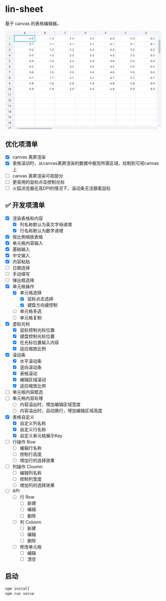# lin-sheet
基于 canvas 的表格编辑器。

![image](https://raw.githubusercontent.com/Liuzln/lin-sheet/master/gif/GIF%202020-4-8%2012-52-36.gif)

## 优化项清单
- [x] canvas 离屏渲染
- [x] 表格滚动时，从canvas离屏渲染的数据中裁剪所需区域，绘制到可视canvas上
- [ ] canvas 离屏渲染可视部分
- [ ] 更易用的鼠标点击控制光标
- [ ] 火狐浏览器在高DPI的情况下，滚动条无法跟着鼠标

## :white_check_mark: 开发项清单
- [x] 渲染表格和内容
  - [x] 列名称默认为英文字母递增
  - [x] 行名称默认为数字递增
- [x] 按比例缩放表格
- [x] 单元格内容输入
 - [x] 基础输入
 - [x] 中文输入
 - [x] 内容粘贴
 - [ ] 日期选择
  - [ ] 手动填写
  - [ ] 弹出框选择
- [x] 单元格操作
  - [x] 单元格选择
    - [x] 鼠标点击选择
    - [x] 键盘方向键控制
  - [ ] 单元格多选
  - [ ] 单元格复制
- [x] 虚拟光标
  - [x] 鼠标控制光标位置
  - [x] 键盘控制光标位置
  - [x] 在光标位置输入内容
  - [x] 适应缩放比例
- [x] 滚动条
  - [x] 水平滚动条
  - [x] 竖向滚动条
  - [x] 表格滚动
  - [x] 编辑区域滚动
  - [x] 适应缩放比例
- [ ] 单元格内容框选
- [ ] 单元格内容处理
  - [ ] 内容溢出时，增加编辑区域宽度
  - [ ] 内容溢出时，自动换行，增加编辑区域高度
- [x] 表格自定义
  - [x] 自定义列名称
  - [x] 自定义行名称
  - [x] 自定义单元格展示Key
- [ ] 行操作 Row 
  - [ ] 编辑行名称
  - [ ] 控制行高度
  - [ ] 增加行的选择效果
- [ ] 列操作 Cloumn
  - [ ] 编辑列名称
  - [ ] 控制列宽度
  - [ ] 增加列的选择效果
- [ ] API
  - [ ] 行 Row
    - [ ] 新建
    - [ ] 编辑
    - [ ] 删除
  - [ ] 列 Column
    - [ ] 新建
    - [ ] 编辑
    - [ ] 删除
  - [ ] 修改单元格
    - [ ] 编辑
    - [ ] 清空

## 启动
```
npm install
npm run serve
```
